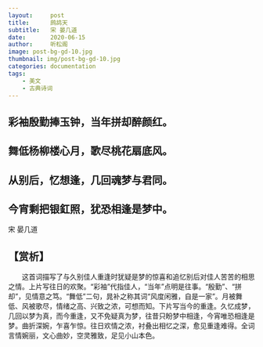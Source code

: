 ```yaml
---
layout:     post
title:      鹧鸪天
subtitle:   宋 晏几道
date:       2020-06-15
author:     听松阁
image: post-bg-gd-10.jpg
thumbnail: img/post-bg-gd-10.jpg
categories: documentation
tags:
    - 美文
    - 古典诗词
---
```


## 彩袖殷勤捧玉钟，当年拼却醉颜红。
## 舞低杨柳楼心月，歌尽桃花扇底风。

## 从别后，忆想逢，几回魂梦与君同。
## 今宵剩把银釭照，犹恐相逢是梦中。

宋 晏几道

## 【赏析】
　　这首词描写了与久别佳人重逢时犹疑是梦的惊喜和追忆别后对佳人苦苦的相思之情。上片写往日的欢聚。“彩袖”代指佳人，“当年”点明是往事。“殷勤”、“拼却”，见情意之笃。“舞低”二句，晁补之称其词“风度闲雅，自是一家”。月被舞低、风被歌尽，情绪之高、兴致之浓，可想而知。下片写当今的重逢。久忆成梦，几回以梦为真，而今重逢，又不免疑真为梦，往昔只盼梦中相逢，今宵唯恐相逢是梦。曲折深婉，乍喜乍惊。往日欢情之浓，衬叠出相忆之深，愈见重逢难得。全词言情婉丽，文心曲妙，空灵雅致，足见小山本色。
  

